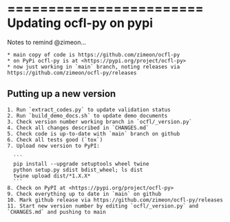 ========================
Updating ocfl-py on pypi
========================

  Notes to remind @zimeon...

    * main copy of code is https://github.com/zimeon/ocfl-py
    * on PyPi ocfl-py is at <https://pypi.org/project/ocfl-py>
    * now just working in `main` branch, noting releases via https://github.com/zimeon/ocfl-py/releases

Putting up a new version
------------------------

    1. Run `extract_codes.py` to update validation status
    2. Run `build_demo_docs.sh` to update demo documents
    3. Check version number working branch in `ocfl/_version.py`
    4. Check all changes described in `CHANGES.md`
    5. Check code is up-to-date with `main` branch on github
    6. Check all tests good (`tox`)
    7. Upload new version to PyPI:

      ```
      pip install --upgrade setuptools wheel twine
      python setup.py sdist bdist_wheel; ls dist
      twine upload dist/*1.X.X*
      ```
    8. Check on PyPI at <https://pypi.org/project/ocfl-py>
    9. Check everything up to date in `main` on github
    10. Mark github release via https://github.com/zimeon/ocfl-py/releases
    11. Start new version number by editing `ocfl/_version.py` and `CHANGES.md` and pushing to main
